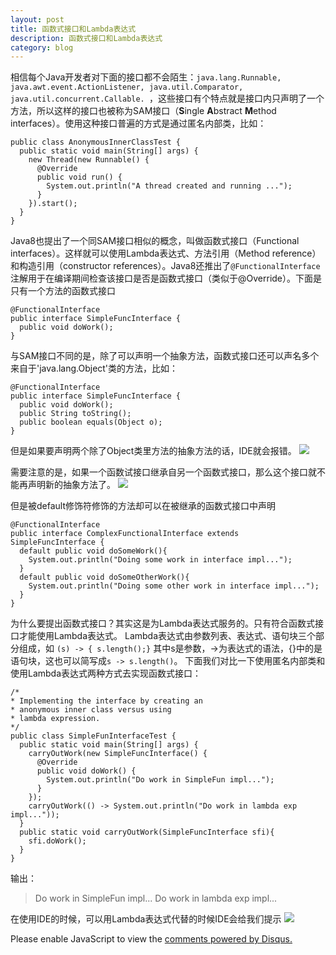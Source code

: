 ```yaml
---
layout: post
title: 函数式接口和Lambda表达式 
description: 函数式接口和Lambda表达式 
category: blog
---
```


相信每个Java开发者对下面的接口都不会陌生：`java.lang.Runnable, java.awt.event.ActionListener, java.util.Comparator, java.util.concurrent.Callable. `，这些接口有个特点就是接口内只声明了一个方法，所以这样的接口也被称为SAM接口（**S**ingle **A**bstract **M**ethod interfaces）。使用这种接口普遍的方式是通过匿名内部类，比如：

    public class AnonymousInnerClassTest {
      public static void main(String[] args) {
        new Thread(new Runnable() {
          @Override
          public void run() {
            System.out.println("A thread created and running ...");
          }
        }).start();
      }
    }

Java8也提出了一个同SAM接口相似的概念，叫做函数式接口（Functional interfaces）。这样就可以使用Lambda表达式、方法引用（Method reference）和构造引用（constructor references）。Java8还推出了`@FunctionalInterface`注解用于在编译期间检查该接口是否是函数式接口（类似于@Override）。下面是只有一个方法的函数式接口

    @FunctionalInterface
    public interface SimpleFuncInterface {
      public void doWork();
    }

与SAM接口不同的是，除了可以声明一个抽象方法，函数式接口还可以声名多个来自于'java.lang.Object'类的方法，比如：

    @FunctionalInterface
    public interface SimpleFuncInterface {
      public void doWork();
      public String toString();
      public boolean equals(Object o);
    }

但是如果要声明两个除了Object类里方法的抽象方法的话，IDE就会报错。
![](http://7xprht.com1.z0.glb.clouddn.com/lambdaQQ%E6%88%AA%E5%9B%BE20160108105759.png)

需要注意的是，如果一个函数试接口继承自另一个函数式接口，那么这个接口就不能再声明新的抽象方法了。
![](http://7xprht.com1.z0.glb.clouddn.com/lambdaQQ%E6%88%AA%E5%9B%BE20160108110838.png)

但是被default修饰符修饰的方法却可以在被继承的函数式接口中声明

    @FunctionalInterface
    public interface ComplexFunctionalInterface extends SimpleFuncInterface {
      default public void doSomeWork(){
        System.out.println("Doing some work in interface impl...");
      }
      default public void doSomeOtherWork(){
        System.out.println("Doing some other work in interface impl...");
      }
    }

为什么要提出函数式接口？其实这是为Lambda表达式服务的。只有符合函数式接口才能使用Lambda表达式。
Lambda表达式由参数列表、表达式、语句块三个部分组成，如
`(s) -> { s.length();}`
其中s是参数，->为表达式的语法，{}中的是语句块，这也可以简写成`s -> s.length()`。
下面我们对比一下使用匿名内部类和使用Lambda表达式两种方式去实现函数式接口：

    /*
    * Implementing the interface by creating an
    * anonymous inner class versus using 
    * lambda expression.
    */
    public class SimpleFunInterfaceTest {
      public static void main(String[] args) {
        carryOutWork(new SimpleFuncInterface() {
          @Override
          public void doWork() {
            System.out.println("Do work in SimpleFun impl...");
          }
        });
        carryOutWork(() -> System.out.println("Do work in lambda exp impl..."));
      }
      public static void carryOutWork(SimpleFuncInterface sfi){
        sfi.doWork();
      }
    }
输出：
> Do work in SimpleFun impl...
> Do work in lambda exp impl...

在使用IDE的时候，可以用Lambda表达式代替的时候IDE会给我们提示
![](http://7xprht.com1.z0.glb.clouddn.com/lambdaQQ%E6%88%AA%E5%9B%BE20160108111827.png)

<div id="disqus_thread"></div>
<script>
/**
* RECOMMENDED CONFIGURATION VARIABLES: EDIT AND UNCOMMENT THE SECTION BELOW TO INSERT DYNAMIC VALUES FROM YOUR PLATFORM OR CMS.
* LEARN WHY DEFINING THESE VARIABLES IS IMPORTANT: https://disqus.com/admin/universalcode/#configuration-variables
*/
/*
var disqus_config = function () {
this.page.url = PAGE_URL; // Replace PAGE_URL with your page's canonical URL variable
this.page.identifier = PAGE_IDENTIFIER; // Replace PAGE_IDENTIFIER with your page's unique identifier variable
};
*/
(function() { // DON'T EDIT BELOW THIS LINE
var d = document, s = d.createElement('script');

s.src = '//gzw19931217.disqus.com/embed.js';

s.setAttribute('data-timestamp', +new Date());
(d.head || d.body).appendChild(s);
})();
</script>
<noscript>Please enable JavaScript to view the <a href="https://disqus.com/?ref_noscript" rel="nofollow">comments powered by Disqus.</a></noscript>
